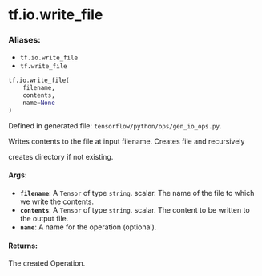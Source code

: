 <div itemscope itemtype="http://developers.google.com/ReferenceObject">
<meta itemprop="name" content="tf.io.write_file" />
<meta itemprop="path" content="Stable" />
</div>

# tf.io.write_file

### Aliases:

* `tf.io.write_file`
* `tf.write_file`

``` python
tf.io.write_file(
    filename,
    contents,
    name=None
)
```



Defined in generated file: `tensorflow/python/ops/gen_io_ops.py`.

Writes contents to the file at input filename. Creates file and recursively

creates directory if not existing.

#### Args:

* <b>`filename`</b>: A `Tensor` of type `string`.
    scalar. The name of the file to which we write the contents.
* <b>`contents`</b>: A `Tensor` of type `string`.
    scalar. The content to be written to the output file.
* <b>`name`</b>: A name for the operation (optional).


#### Returns:

The created Operation.